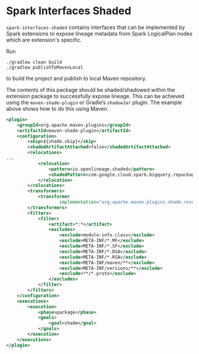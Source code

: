 # Spark Interfaces Shaded

`spark-interfaces-shaded` contains interfaces that can be implemented by Spark extensions to expose lineage
metadata from Spark LogicalPlan nodes which are extension's specific.

Run
```shell
./gradlew clean build  
./gradlew publishToMavenLocal
```
to build the project and publish to local Maven repository.

The contents of this package should be shaded/shadowed within the extension package to successfully expose lineage. 
This can be achieved using the `maven-shade-plugin` or Gradle’s `shadowJar` plugin. The example above shows how to do this using Maven.

```xml
<plugin>
    <groupId>org.apache.maven.plugins</groupId>
    <artifactId>maven-shade-plugin</artifactId>
    <configuration>
        <skip>${shade.skip}</skip>
        <shadedArtifactAttached>false</shadedArtifactAttached>
        <relocations>
...
            <relocation>
                <pattern>io.openlineage.shaded</pattern>
                <shadedPattern>com.google.cloud.spark.bigquery.repackaged.io.openlineage</shadedPattern>
            </relocation>
        </relocations>
        <transformers>
            <transformer
                    implementation="org.apache.maven.plugins.shade.resource.ServicesResourceTransformer"/>
        </transformers>
        <filters>
            <filter>
                <artifact>*:*</artifact>
                <excludes>
                    <exclude>module-info.class</exclude>
                    <exclude>META-INF/*.MF</exclude>
                    <exclude>META-INF/*.SF</exclude>
                    <exclude>META-INF/*.DSA</exclude>
                    <exclude>META-INF/*.RSA</exclude>
                    <exclude>META-INF/maven/**</exclude>
                    <exclude>META-INF/versions/**</exclude>
                    <exclude>**/*.proto</exclude>
                </excludes>
            </filter>
        </filters>
    </configuration>
    <executions>
        <execution>
            <phase>package</phase>
            <goals>
                <goal>shade</goal>
            </goals>
        </execution>
    </executions>
</plugin>
```
